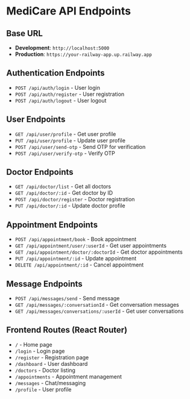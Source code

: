 # MediCare API Endpoints

## Base URL
- **Development**: `http://localhost:5000`
- **Production**: `https://your-railway-app.up.railway.app`

## Authentication Endpoints
- `POST /api/auth/login` - User login
- `POST /api/auth/register` - User registration
- `POST /api/auth/logout` - User logout

## User Endpoints
- `GET /api/user/profile` - Get user profile
- `PUT /api/user/profile` - Update user profile
- `POST /api/user/send-otp` - Send OTP for verification
- `POST /api/user/verify-otp` - Verify OTP

## Doctor Endpoints
- `GET /api/doctor/list` - Get all doctors
- `GET /api/doctor/:id` - Get doctor by ID
- `POST /api/doctor/register` - Doctor registration
- `PUT /api/doctor/:id` - Update doctor profile

## Appointment Endpoints
- `POST /api/appointment/book` - Book appointment
- `GET /api/appointment/user/:userId` - Get user appointments
- `GET /api/appointment/doctor/:doctorId` - Get doctor appointments
- `PUT /api/appointment/:id` - Update appointment
- `DELETE /api/appointment/:id` - Cancel appointment

## Message Endpoints
- `POST /api/messages/send` - Send message
- `GET /api/messages/:conversationId` - Get conversation messages
- `GET /api/messages/conversations/:userId` - Get user conversations

## Frontend Routes (React Router)
- `/` - Home page
- `/login` - Login page
- `/register` - Registration page
- `/dashboard` - User dashboard
- `/doctors` - Doctor listing
- `/appointments` - Appointment management
- `/messages` - Chat/messaging
- `/profile` - User profile